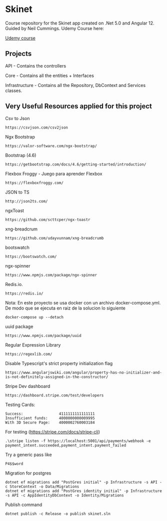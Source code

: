 # Skinet
Course repository for the Skinet app created on .Net 5.0 and Angular 12.
Guided by Neil Cummings. Udemy Course here:

[Udemy course](https://www.udemy.com/course/learn-to-build-an-e-commerce-app-with-net-core-and-angular/?couponCode=FD17A0D1131925BE0179)

## Projects

API - Contains the controllers

Core - Contains all the entities + Interfaces

Infrastructure - Contains all the Repository, DbContext and Services classes.

## Very Useful Resources applied for this project

Csv to Json
```
https://csvjson.com/csv2json
```

Ngx Bootstrap
```
https://valor-software.com/ngx-bootstrap/
```

Bootstrap (4.6)
```
https://getbootstrap.com/docs/4.6/getting-started/introduction/
```

Flexbox Froggy - Juego para aprender Flexbox
```
https://flexboxfroggy.com/
```

JSON to TS
```
http://json2ts.com/
```

ngxToast
```
https://github.com/scttcper/ngx-toastr
```

xng-breadcrum
```
https://github.com/udayvunnam/xng-breadcrumb
```

bootswatch
```
https://bootswatch.com/
```

ngx-spinner
```
https://www.npmjs.com/package/ngx-spinner
```

Redis.io. 
```
https://redis.io/
```

Nota: En este proyecto se usa docker con un archivo docker-compose.yml.
De modo que se ejecuta en raiz de la solucion lo siguiente
```
docker-compose up --detach
```

uuid package
```
https://www.npmjs.com/package/uuid
```

Regular Expression Library
```
https://regexlib.com/
```

Disable Typescript's strict property initialization flag
```
https://www.angularjswiki.com/angular/property-has-no-initializer-and-is-not-definitely-assigned-in-the-constructor/
```

Stripe Dev dashboard
```
https://dashboard.stripe.com/test/developers
```

Testing Cards:
```
Success:                4111111111111111
Insufficient funds:     4000000000009995
With 3D Secure Page:    4000002760003184
``` 

For testing (https://stripe.com/docs/stripe-cli)
```
.\stripe listen -f https://localhost:5001/api/payments/webhook -e payment_intent.succeeded,payment_intent.payment_failed
``` 

Try a generic pass like
```
P4$$word
```


Migration for postgres
```
dotnet ef migrations add "PostGres initial" -p Infrastructure -s API -c StoreContext -o Data/Migrations
dotnet ef migrations add "PostGres identity initial" -p Infrastructure -s API -c AppIdentityDbContext -o Identity/Migrations
```


Publish command
```
dotnet publish -c Release -o publish skinet.sln
```